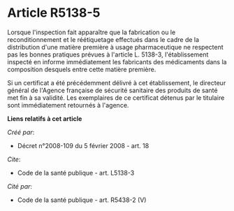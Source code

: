 # Article R5138-5

Lorsque l'inspection fait apparaître que la fabrication ou le reconditionnement et le réétiquetage effectués dans le cadre de
la distribution d'une matière première à usage pharmaceutique ne respectent pas les bonnes pratiques prévues à l'article L.
5138-3, l'établissement inspecté en informe immédiatement les fabricants des médicaments dans la composition desquels entre
cette matière première. 

Si un certificat a été précédemment délivré à cet établissement, le directeur général de l'Agence française de sécurité
sanitaire des produits de santé met fin à sa validité. Les exemplaires de ce certificat détenus par le titulaire sont
immédiatement retournés à l'agence.

**Liens relatifs à cet article**

_Créé par_:

  - Décret n°2008-109 du 5 février 2008 - art. 18

_Cite_:

  - Code de la santé publique - art. L5138-3

_Cité par_:

  - Code de la santé publique - art. R5438-2 (V)
